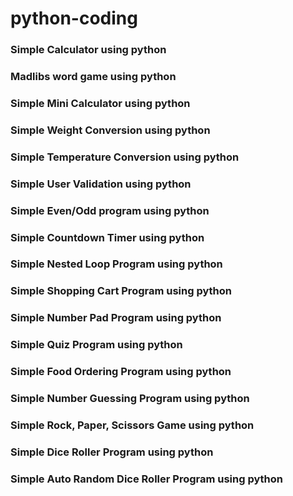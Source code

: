 # python-coding
### Simple Calculator using python
### Madlibs word game using python
### Simple Mini Calculator using python
### Simple Weight Conversion using python
### Simple Temperature Conversion using python
### Simple User Validation using python
### Simple Even/Odd program using python
### Simple Countdown Timer using python
### Simple Nested Loop Program using python
### Simple Shopping Cart Program using python
### Simple Number Pad Program using python
### Simple Quiz Program using python
### Simple Food Ordering Program using python
### Simple Number Guessing Program using python
### Simple Rock, Paper, Scissors Game using python
### Simple Dice Roller Program using python
### Simple Auto Random Dice Roller Program using python
